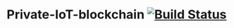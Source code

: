 # Private-IoT-blockchain [![Build Status](https://travis-ci.org/TariqueNasrullah/Private-IoT-blockchain.svg?branch=master)](https://travis-ci.org/github/TariqueNasrullah/Private-IoT-blockchain)